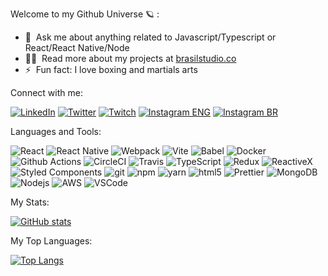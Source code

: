 Welcome to my Github Universe 🪐&nbsp;:

- 💬 &nbsp;Ask me about anything related to Javascript/Typescript or React/React Native/Node
- 👨‍💻 &nbsp;Read more about my projects at [brasilstudio.co](https://brasilstudio.co)
- ⚡ &nbsp;Fun fact: I love boxing and martials arts
  
Connect with me:

[![LinkedIn](https://img.shields.io/badge/Linkedin-italodeverdade?logo=linkedin&color=black)](https://linkedin.com/in/italodeverdade)
[![Twitter](https://img.shields.io/badge/@italodeverdade-italodeverdade?logo=twitter&color=black)](https://twitter.com/italodeverdade)
[![Twitch](https://img.shields.io/badge/Twitch-italodeverdade?logo=twitch&color=black)](https://twitch.com/italodeverdade)
[![Instagram ENG](https://img.shields.io/badge/@iamitalobrasil_(ENG)-italodeverdade?logo=instagram&color=black)](https://instagram.com/iamitalobrasil)
[![Instagram BR](https://img.shields.io/badge/@italodeverdade_(BR)-italodeverdade?logo=instagram&color=black)](https://instagram.com/italodeverdade)

Languages and Tools:

![React](https://img.shields.io/badge/React.js-italodeverdade?logo=react&color=black)
![React Native](https://img.shields.io/badge/React_Native-italodeverdade?logo=react&color=black)
![Webpack](https://img.shields.io/badge/Webpack-italodeverdade?logo=webpack&color=black)
![Vite](https://img.shields.io/badge/Vite-italodeverdade?logo=vite&color=black)
![Babel](https://img.shields.io/badge/Babel-italodeverdade?logo=babel&color=black)
![Docker](https://img.shields.io/badge/Docker-italodeverdade?logo=docker&color=black)
![Github Actions](https://img.shields.io/badge/Github_Actions-italodeverdade?logo=github&color=black)
![CircleCI](https://img.shields.io/badge/Circle_CI-italodeverdade?logo=circleci&color=black)
![Travis](https://img.shields.io/badge/Travis-italodeverdade?logo=travis&color=black)
![TypeScript](https://img.shields.io/badge/TypeScript-italodeverdade?logo=typescript&color=black)
![Redux](https://img.shields.io/badge/Redux-italodeverdade?logo=redux&color=black)
![ReactiveX](https://img.shields.io/badge/RxJs-italodeverdade?logo=reactivex&color=black)
![Styled Components](https://img.shields.io/badge/Styled_Components-italodeverdade?logo=styled-components&color=black)
![git](https://img.shields.io/badge/Git-italodeverdade?logo=git&color=black)
![npm](https://img.shields.io/badge/NPM-italodeverdade?logo=npm&color=black)
![yarn](https://img.shields.io/badge/yarn-italodeverdade?logo=yarn&color=black)
![html5](https://img.shields.io/badge/HTML5-italodeverdade?logo=html5&color=black)
![Prettier](https://img.shields.io/badge/Prettier-italodeverdade?logo=prettier&color=black)
![MongoDB](https://img.shields.io/badge/MongoDB-italodeverdade?logo=mongodb&color=black)
![Nodejs](https://img.shields.io/badge/Node.js-italodeverdade?logo=Node.js&color=black)
![AWS](https://img.shields.io/badge/AWS-italodeverdade?logo=amazon&color=black)
![VSCode](https://img.shields.io/badge/VSCode-italodeverdade?logo=visual-studio-code&color=black)

My Stats:

[![GitHub stats](https://github-readme-stats.vercel.app/api?username=italodeverdade&count_private=true&show_icons=true&theme=dark&hide_border=true)](https://github.com/italodeverdade)

My Top Languages:

[![Top Langs](https://github-readme-stats.vercel.app/api/top-langs/?username=italodeverdade&layout=compact&theme=dark&hide_border=true)](https://github.com/italodeverdade)




